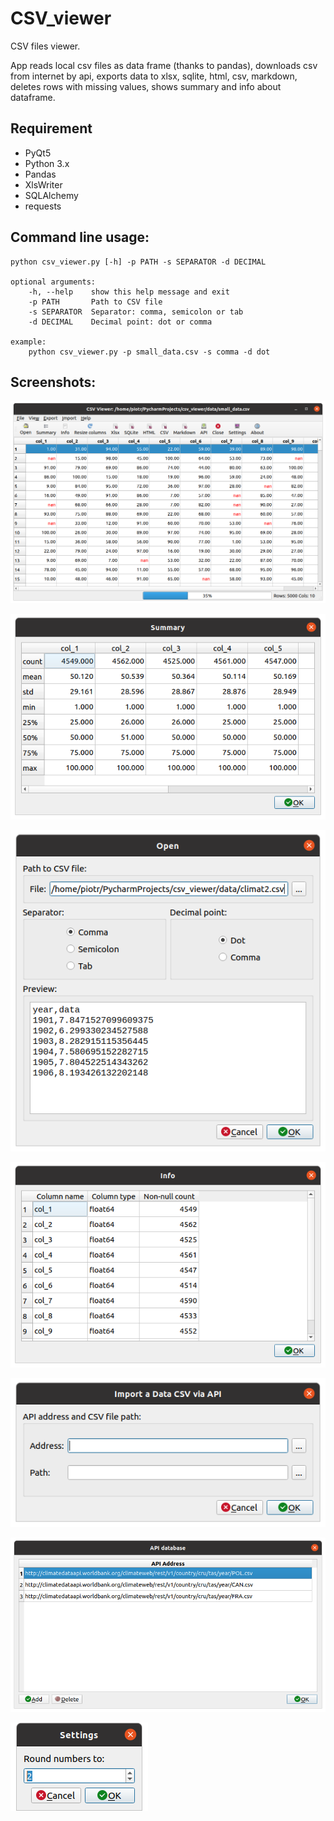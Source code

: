 # CSV_viewer
CSV files viewer.
 
App reads local csv files as data frame (thanks to pandas), downloads csv from internet by api, exports data to xlsx, sqlite, html, csv, markdown, deletes rows with missing values, shows summary and info about dataframe. 

## Requirement 
-   PyQt5
-   Python 3.x  
-   Pandas 
-   XlsWriter
-   SQLAlchemy
-   requests

## Command line usage: 

    python csv_viewer.py [-h] -p PATH -s SEPARATOR -d DECIMAL

    optional arguments:
        -h, --help    show this help message and exit
        -p PATH       Path to CSV file
        -s SEPARATOR  Separator: comma, semicolon or tab
        -d DECIMAL    Decimal point: dot or comma
    
    example:
        python csv_viewer.py -p small_data.csv -s comma -d dot 

## Screenshots:

![Screen](/doc/csv_viewer.png)

![Screen](/doc/csv_viewer2.png)

![Screen](/doc/csv_viewer3.png)

![Screen](/doc/csv_viewer4.png)

![Screen](/doc/csv_viewer5.png)

![Screen](/doc/csv_viewer6.png)

![Screen](/doc/csv_viewer7.png)